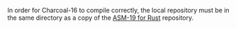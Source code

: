 In order for Charcoal-16 to compile correctly, the local repository must be in the same directory as a copy of the [ASM-19 for Rust](https://github.com/abledbody/ASM-19-for-Rust) repository.
